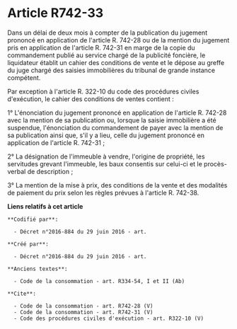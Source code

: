 # Article R742-33

Dans un délai de deux mois à compter de la publication du jugement prononcé en application de l'article R. 742-28 ou de la
mention du jugement pris en application de l'article R. 742-31 en marge de la copie du commandement publié au service chargé
de la publicité foncière, le liquidateur établit un cahier des conditions de vente et le dépose au greffe du juge chargé des
saisies immobilières du tribunal de grande instance compétent. 

Par exception à l'article R. 322-10 du code des procédures civiles d'exécution, le cahier des conditions de ventes
contient : 

1° L'énonciation du jugement prononcé en application de l'article R. 742-28 avec la mention de sa publication ou, lorsque la
saisie immobilière a été suspendue, l'énonciation du commandement de payer avec la mention de sa publication ainsi que, s'il
y a lieu, celle du jugement prononcé en application de l'article R. 742-31 ; 

2° La désignation de l'immeuble à vendre, l'origine de propriété, les servitudes grevant l'immeuble, les baux consentis sur
celui-ci et le procès-verbal de description ; 

3° La mention de la mise à prix, des conditions de la vente et des modalités de paiement du prix selon les règles prévues à
l'article R. 742-38.

**Liens relatifs à cet article**

	**Codifié par**:

	  - Décret n°2016-884 du 29 juin 2016 - art.

	**Créé par**:

	  - Décret n°2016-884 du 29 juin 2016 - art.

	**Anciens textes**:

	  - Code de la consommation - art. R334-54, I et II (Ab)

	**Cite**:

	  - Code de la consommation - art. R742-28 (V)
	  - Code de la consommation - art. R742-31 (V)
	  - Code des procédures civiles d'exécution - art. R322-10 (V)
